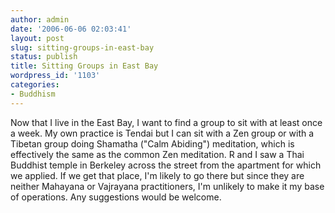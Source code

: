 ```yaml
---
author: admin
date: '2006-06-06 02:03:41'
layout: post
slug: sitting-groups-in-east-bay
status: publish
title: Sitting Groups in East Bay
wordpress_id: '1103'
categories:
- Buddhism
---
```


Now that I live in the East Bay, I want to find a group to sit with at
least once a week. My own practice is Tendai but I can sit with a Zen
group or with a Tibetan group doing Shamatha ("Calm Abiding")
meditation, which is effectively the same as the common Zen meditation.
R and I saw a Thai Buddhist temple in Berkeley across the street from
the apartment for which we applied. If we get that place, I'm likely to
go there but since they are neither Mahayana or Vajrayana practitioners,
I'm unlikely to make it my base of operations. Any suggestions would be
welcome.
